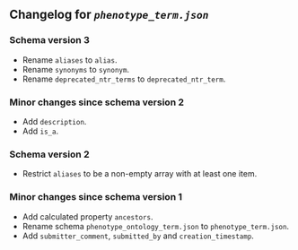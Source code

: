 ## Changelog for *`phenotype_term.json`*

### Schema version 3

* Rename `aliases` to `alias`.
* Rename `synonyms` to `synonym`.
* Rename `deprecated_ntr_terms` to `deprecated_ntr_term`.

### Minor changes since schema version 2

* Add `description`.
* Add `is_a`.

### Schema version 2

* Restrict `aliases` to be a non-empty array with at least one item.

### Minor changes since schema version 1

* Add calculated property `ancestors`.
* Rename schema `phenotype_ontology_term.json` to `phenotype_term.json`.
* Add `submitter_comment`, `submitted_by` and `creation_timestamp`.
